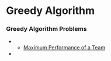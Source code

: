 # Greedy Algorithm



### Greedy Algorithm Problems

* * [Maximum Performance of a Team](https://app.gitbook.com/@thangarajn1992/s/leetcode/v/main/leetcode-hard/leetcode-1383-maximum-performance-of-a-team)
* 
